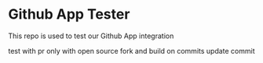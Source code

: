 # Github App Tester

This repo is used to test our Github App integration

test with pr only with open source fork and build on commits
update commit
